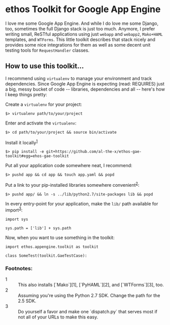 ethos Toolkit for Google App Engine
===================================

I love me some Google App Engine. And while I do love me some Django, too, sometimes
the full Django stack is just too much. Anymore, I prefer writing small, ReSTful
applications using just `webapp` and `webapp2`, `Mako+HAML` templates, and `WTForms`.
This little toolkit describes that stack nicely and provides some nice integrations
for them as well as some decent unit testing tools for `RequestHandler` classes.

How to use this toolkit...
--------------------------

I recommend using `virtualenv` to manage your environment and track dependencies.
Since Google App Engine is expecting (read: REQUIRES) just a big, messy bucket of
code -- libraries, dependencies and all -- here's how I keep things pretty:

Create a `virtualenv` for your project:

```
$> virtualenv path/to/your/project
```

Enter and activate the `virtualenv`:

```
$> cd path/to/your/project && source bin/activate
```

Install it locally<sup>[1](#fn1)</sup>

```
$> pip install -e git+https://github.com/al-the-x/ethos-gae-toolkit#egg=ehos-gae-toolkit
```

Put all your application code somewhere neat, I recommend:

```
$> pushd app && cd app && touch app.yaml && popd
```

Put a link to your pip-installed libraries somewhere convenient<sup>[2](#fn2)</sup>:

```
$> pushd app/ && ln -s ../lib/python2.7/site-packages lib && popd
```

In every entry-point for your application, make the `lib/` path available for import<sup>[3](#fn3)</sup>:

```
import sys

sys.path = ['lib'] + sys.path
```

Now, when you want to use something in the toolkit:

```
import ethos.appengine.toolkit as toolkit

class SomeTest(toolkit.GaeTestCase):
```

### Footnotes:

<dl>
<dt> <a name="fn1">1</a> </dt>
<dd> This also installs [`Mako`][1], [`PyHAML`][2], and [`WTForms`][3], too. </dd>
<dt> <a name="fn2">2</a> </dt>
<dd> Assuming you're using the Python 2.7 SDK. Change the path for the 2.5 SDK. </dd>
<dt> <a name="fn3">3</a> </dt>
<dd> Do yourself a favor and make one `dispatch.py` that serves most if not all of your URLs to make this easy. </dd>
</dl>

[1]: http://www.makotemplates.org/
[2]: https://github.com/mikeboers/PyHAML/README.md
[3]: http://wtforms.simplecodes.com/docs/dev/crash_course.html
